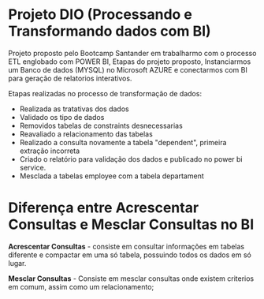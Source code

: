# Projeto DIO (Processando e Transformando dados com BI)

Projeto proposto pelo Bootcamp Santander em trabalharmo com o processo ETL englobado com POWER BI, Etapas do projeto proposto, Instanciarmos um Banco de dados (MYSQL) no Microsoft AZURE e conectarmos com BI para geração de relatorios interativos.

Etapas realizadas no processo de transformação de dados:

- Realizada as tratativas dos dados 
- Validado os tipo de dados 
- Removidos tabelas de constraints desnecessarias
- Reavaliado a relacionamento das tabelas 
- Realizado a consulta novamente a tabela "dependent", primeira extração incorreta
- Criado o relatório para validação dos dados e publicado no power bi service.
- Mesclada a tabelas employee com a tabela departament 


<foto>


# Diferença entre Acrescentar Consultas e Mesclar Consultas no BI

**Acrescentar Consultas** - consiste em consultar informações em tabelas diferente e compactar em uma só tabela, possuindo 
todos os dados em só lugar.

**Mesclar Consultas** -  Consiste em mesclar consultas onde existem criterios em comum, assim como um relacionamento; 